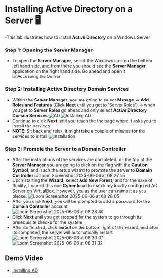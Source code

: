 # Installing Active Directory on a Server 🖥️
-This lab illustrates how to install **Active Directory** on a Windows Server
### Step 1: Opening the Server Manager
- To open the **Server Manager**, select the Windows icon on the bottom left hand side, and from there you should see the **Server Manager** application on the right hand side. Go ahead and open it
![Accessing the Server](https://github.com/user-attachments/assets/2ff0aff9-3b29-4152-80f0-4dbb1b9670c9)

### Step 2: Installing Active Directory Domain Services
- Within the **Server Manager**, you are going to select **Manage** -> **Add Roles and Features** (Click **Next** until you get to 'Server Roles') -> when you get to **Server Roles** go ahead and only select **Active Directory Domain Services**
 ![AD](https://github.com/user-attachments/assets/760bbf9a-d012-4243-be4f-3df0a3f62ea1)
![Installing AD](https://github.com/user-attachments/assets/dae84a79-201f-463e-815c-0042360b7cad)
- Continue to click **Next** until you reach the the page where it asks you to install the services
- **NOTE**: Sit back and relax, it might take a couple of minutes for the services to install
![Installation](https://github.com/user-attachments/assets/42f3e154-2ad0-4372-a668-d838da9e1314)

### Step 3: Promote the Server to a Domain Controller
- After the installations of the services are completed, on the top of the **Server Manager** you are going to click on the flag with the **Caution Symbol**, and lauch the setup wizard to promote the server to **Domain Controller**
![Loom Screenshot 2025-06-06 at 08 27 25](https://github.com/user-attachments/assets/089582d2-d322-4b15-bc30-1d72baa82029)
- Upon starting the **Wizard**, select **Add New Forest**, and for the sake of fluidity, I named this one **Cyber.local** to match my locally configured AD Server on VirtualBox. However, you as the user can name it as you please. 
![Loom Screenshot 2025-06-06 at 08 28 05](https://github.com/user-attachments/assets/6e16233d-5fbf-452a-b7ba-e4798a8e80a0)
- After you click **Next**, you will be prompted to add a password for the **Domain Controller** account
![Loom Screenshot 2025-06-06 at 08 28 40](https://github.com/user-attachments/assets/59f80fa9-6464-4571-b436-3ca0607d8375)
- Click **Next** until you get stopped for the system to go through its prerequisite checks for the system
- After its finished, click **Install** on the bottom right of the wizard, and after its completed, the server will automatically restart
![Loom Screenshot 2025-06-06 at 08 30 07](https://github.com/user-attachments/assets/00e149d5-36e8-4827-a878-14fd7cd71d07)
![Loom Screenshot 2025-06-06 at 08 31 32](https://github.com/user-attachments/assets/71bc4c04-85ee-4616-b87c-b48438b8085d)

## Demo Video
- [Installing AD](https://www.loom.com/share/5ffa3356ddbd4546a3db115f6dea7bd6?sid=11ccc3da-2dc6-4be7-a745-04e7701c08ff)
